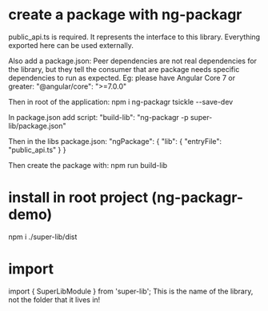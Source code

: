 # create a package with ng-packagr

public_api.ts is required. It represents the interface to this library.
Everything exported here can be used externally.

Also add a package.json:
Peer dependencies are not real dependencies for the library, but they tell the consumer that are package needs specific dependencies to run as expected.
Eg: please have Angular Core 7 or greater:
"@angular/core": ">=7.0.0"

Then in root of the application:
npm i ng-packagr tsickle --save-dev

In package.json add script:
"build-lib": "ng-packagr -p super-lib/package.json"

Then in the libs package.json:
"ngPackage": { "lib": { "entryFile": "public_api.ts" } }

Then create the package with: npm run build-lib

# install in root project (ng-packagr-demo)

npm i ./super-lib/dist

# import

import { SuperLibModule } from 'super-lib';
This is the name of the library, not the folder that it lives in!